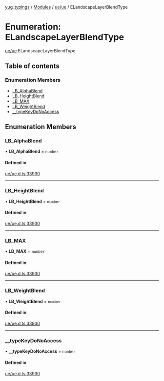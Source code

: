 [yug_typings](../README.md) / [Modules](../modules.md) / [ue/ue](../modules/ue_ue.md) / ELandscapeLayerBlendType

# Enumeration: ELandscapeLayerBlendType

[ue/ue](../modules/ue_ue.md).ELandscapeLayerBlendType

## Table of contents

### Enumeration Members

- [LB\_AlphaBlend](ue_ue.ELandscapeLayerBlendType.md#lb_alphablend)
- [LB\_HeightBlend](ue_ue.ELandscapeLayerBlendType.md#lb_heightblend)
- [LB\_MAX](ue_ue.ELandscapeLayerBlendType.md#lb_max)
- [LB\_WeightBlend](ue_ue.ELandscapeLayerBlendType.md#lb_weightblend)
- [\_\_typeKeyDoNoAccess](ue_ue.ELandscapeLayerBlendType.md#__typekeydonoaccess)

## Enumeration Members

### LB\_AlphaBlend

• **LB\_AlphaBlend** = `number`

#### Defined in

[ue/ue.d.ts:33930](https://github.com/YugMetaverse/yug_typings/blob/25cad34/ue/ue.d.ts#L33930)

___

### LB\_HeightBlend

• **LB\_HeightBlend** = `number`

#### Defined in

[ue/ue.d.ts:33930](https://github.com/YugMetaverse/yug_typings/blob/25cad34/ue/ue.d.ts#L33930)

___

### LB\_MAX

• **LB\_MAX** = `number`

#### Defined in

[ue/ue.d.ts:33930](https://github.com/YugMetaverse/yug_typings/blob/25cad34/ue/ue.d.ts#L33930)

___

### LB\_WeightBlend

• **LB\_WeightBlend** = `number`

#### Defined in

[ue/ue.d.ts:33930](https://github.com/YugMetaverse/yug_typings/blob/25cad34/ue/ue.d.ts#L33930)

___

### \_\_typeKeyDoNoAccess

• **\_\_typeKeyDoNoAccess** = `number`

#### Defined in

[ue/ue.d.ts:33930](https://github.com/YugMetaverse/yug_typings/blob/25cad34/ue/ue.d.ts#L33930)
